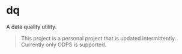 # dq

A data quality utility.

> This project is a personal project that is updated intermittently. Currently only ODPS is supported.
